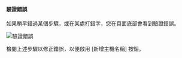 #### <a name="validation-error"></a>驗證錯誤

如果稍早錯過某個步驟，或在某處打錯字，您在頁面底部會看到驗證錯誤。

![驗證錯誤](./media/app-service-web-tutorial-custom-domain/verification-error-cname.png)

檢閱上述步驟以修正錯誤，以便啟用 [新增主機名稱] 按鈕。
